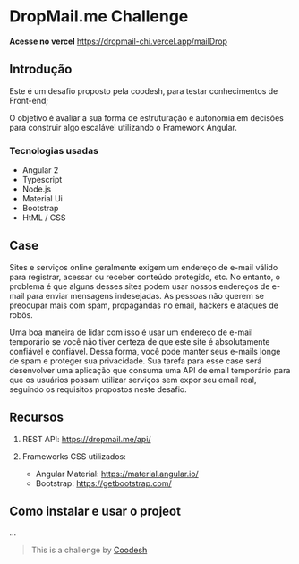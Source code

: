 # DropMail.me Challenge

**Acesse no vercel** https://dropmail-chi.vercel.app/mailDrop

## Introdução

Este é um desafio proposto pela coodesh, para testar conhecimentos de Front-end;

O objetivo é avaliar a sua forma de estruturação e autonomia em decisões para construir algo escalável utilizando o Framework Angular.

### Tecnologias usadas

- Angular 2
- Typescript
- Node.js
- Material Ui
- Bootstrap
- HtML / CSS

## Case

Sites e serviços online geralmente exigem um endereço de e-mail válido para registrar, acessar ou receber conteúdo protegido, etc. No entanto, o problema é que alguns desses sites podem usar nossos endereços de e-mail para enviar mensagens indesejadas. As pessoas não querem se preocupar mais com spam, propagandas no email, hackers e ataques de robôs.

Uma boa maneira de lidar com isso é usar um endereço de e-mail temporário se você não tiver certeza de que este site é absolutamente confiável e confiável. Dessa forma, você pode manter seus e-mails longe de spam e proteger sua privacidade. Sua tarefa para esse case será desenvolver uma aplicação que consuma uma API de email temporário para que os usuários possam utilizar serviços sem expor seu email real, seguindo os requisitos propostos neste desafio.

## Recursos

1. REST API: https://dropmail.me/api/

2. Frameworks CSS utilizados:

   - Angular Material: https://material.angular.io/
   - Bootstrap: https://getbootstrap.com/

## Como instalar e usar o projeot

...

> This is a challenge by [Coodesh](https://coodesh.com/)
